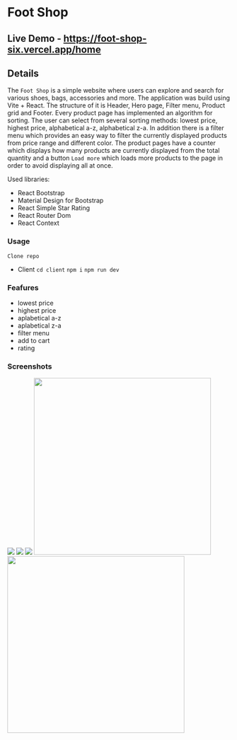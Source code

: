 # Foot Shop

## Live Demo - https://foot-shop-six.vercel.app/home

## Details
The `Foot Shop` is a simple website where users can explore and search for various shoes, bags, accessories and more. 
The application was build using Vite + React. The structure of it is Header, Hero page, Filter menu, Product grid and Footer. Every product page has implemented an algorithm for sorting. The user can select from several sorting methods: lowest price, highest price, alphabetical a-z, alphabetical z-a. In addition there is a filter menu which provides an easy way to filter the currently displayed products from price range and different color. 
The product pages have a counter which displays how many products are currently displayed from the total quantity and a button `Load more` which loads more products to the page in order to avoid displaying all at once. 

Used libraries: 
- React Bootstrap
- Material Design for Bootstrap
- React Simple Star Rating
- React Router Dom
- React Context

### Usage

`Clone repo`

- Client `cd client` `npm i` `npm run dev`

### Feafures

- lowest price 
- highest price 
- aplabetical a-z
- aplabetical z-a
- filter menu
- add to cart
- rating

### Screenshots 

<img src="public/../client/public/homepage.png">
<img src="public/../client/public/bagspage.png">
<img src="public/../client/public/shoespage.png">
<img width="400" src="public/../client/public/mobilebags.png">
<img width="400" src="public/../client/public/mobileshoes.png">

